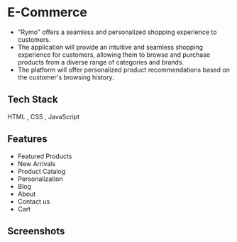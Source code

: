 # E-Commerce 
- "Rymo" offers a seamless and personalized shopping experience to customers.
-  The application will provide an intuitive and seamless shopping experience for customers, allowing them to browse and purchase products from a diverse range of categories and brands. 
-  The platform will offer personalized product recommendations based on the customer's browsing history.


## Tech Stack
HTML , CSS , JavaScript

## Features

- Featured Products
- New Arrivals
- Product Catalog
- Personalization
- Blog
- About
- Contact us
- Cart 

## Screenshots


